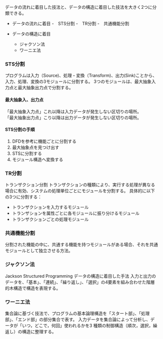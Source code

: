 データの流れに着目した技法と、データの構造に着目した技法を大きく2つに分類できる。
- データの流れに着目
  -　STS分割
  -　TR分割
  -　共通機能分割

- データの構造に着目
  - ジャクソン法
  - ワーニエ法

### STS分割
プログラムは入力（Source)、処理・変換（Transform)、出力(Sink)ことから、入力、処理、変換の3モジュールに分割する。
3つのモジュールは、最大抽象入力点と最大抽象出力点で分割する。

#### 最大抽象入、出力点
「最大抽象入力点」これ以降は入力データが発生しない区切りの場所。  
「最大抽象出力点」こり以降は出力データが発生しない区切りの場所。

#### STS分割の手順
1. DFDを参考に機能ごとに分割する
2. 最大抽象点を見つけ出す
3. STSに分割する
4. モジュール構造へ変換する

### TR分割
トランザクション分割
トランザクションの種類により、実行する処理が異なる場合に有効、システムの処理単位ごとにモジュールを分割する。
具体的に以下の3つに分割する：
- トランザクションを入力するモジュール
- トランザションを属性ごとに各モジュールに振り分けるモジュール
- トランザクションごとの処理モジュール

### 共通機能分割
分割された機能の中に、共通する機能を持つモジュールがある場合、それを共通モジュールとして独立させる方法。

### ジャクソン法
Jackson Structured Programming
データの構造に着目した手法
入力と出力のデータを、「基本」、「連続」、「繰り返し」、「選択」の4要素を組み合わせた階層的木構造で構造を表現する。

### ワーニエ法
集合論に基づく技法で、プログラムの基本論理構造を「スタート部」、「処理部」、「エンド部」の部分集合で表す。
入力データを集合論によって分析し、データが「いつ，どこで，何回」使われるかを3 種類の制御構造（順次，選択，繰返し）の構造に整理する。